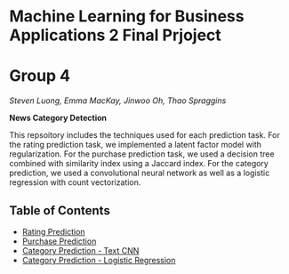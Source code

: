 # Machine Learning for Business Applications 2 Final Prjoject
# Group 4

*Steven Luong, Emma MacKay, Jinwoo Oh, Thao Spraggins*

**News Category Detection**

This repsoitory includes the techniques used for each prediction task. 
For the rating prediction task, we implemented a latent factor model with regularization.
For the purchase prediction task, we used a decision tree combined with similarity index using a Jaccard index. 
For the category prediction, we used a convolutional neural network as well as a logistic regression with count vectorization.


## Table of Contents
* [Rating Prediction](https://github.com/tspraggins/Team-4---ML2/blob/master/RatingPredictions_Final.ipynb)
* [Purchase Prediction](https://github.com/tspraggins/Team-4---ML2/blob/master/Purchase_Popular%20Item%20%26%20Category%20Similarity.ipynb)
* [Category Prediction - Text CNN](https://github.com/jwoh1323/ML-Final-Prjoject-Group-6/blob/master/load-liar-data.ipynb)
* [Category Prediction - Logistic Regression](https://github.com/jwoh1323/ML-Final-Prjoject-Group-6/blob/master/For_ML_Project_news_exploratory_analysis.ipynb)
